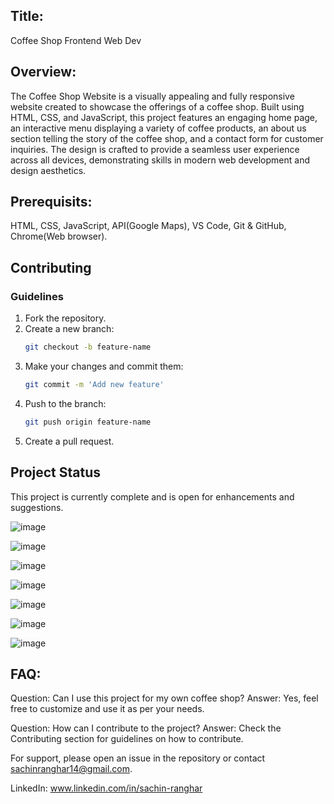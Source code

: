 ## Title: 
Coffee Shop Frontend Web Dev

## Overview: 
The Coffee Shop Website is a visually appealing and fully responsive website created to showcase the offerings of a coffee shop. Built using HTML, CSS, and JavaScript, this project features an engaging home page, an interactive menu displaying a variety of coffee products, an about us section telling the story of the coffee shop, and a contact form for customer inquiries. The design is crafted to provide a seamless user experience across all devices, demonstrating skills in modern web development and design aesthetics.

## Prerequisits: 
HTML, CSS, JavaScript, API(Google Maps), VS Code, Git & GitHub, Chrome(Web browser).
 
## Contributing
### Guidelines
1. Fork the repository.
2. Create a new branch:
    ```bash
    git checkout -b feature-name
    ```
3. Make your changes and commit them:
    ```bash
    git commit -m 'Add new feature'
    ```
4. Push to the branch:
    ```bash
    git push origin feature-name
    ```
5. Create a pull request. 

## Project Status
This project is currently complete and is open for enhancements and suggestions.

![image](https://github.com/user-attachments/assets/6eb0992d-3dfe-4c6d-9bc5-538f555101fd)

![image](https://github.com/user-attachments/assets/b107defc-3b0b-4fdd-8208-03d03166a8b9)

![image](https://github.com/user-attachments/assets/f64c851e-2a59-453f-81fa-7db13e2869b0)

![image](https://github.com/user-attachments/assets/b089cb67-816a-4bbb-87e2-cb751c201c9e)

![image](https://github.com/user-attachments/assets/a13a3fd8-08e8-4906-8071-d8fe97969abb)

![image](https://github.com/user-attachments/assets/1569a580-0e62-4250-ac28-ea30ce09569b)

![image](https://github.com/user-attachments/assets/1637ee7d-eeaa-4894-a3aa-731791f5c1e8)


## FAQ:
Question: Can I use this project for my own coffee shop?
Answer: Yes, feel free to customize and use it as per your needs.

Question: How can I contribute to the project?
Answer: Check the Contributing section for guidelines on how to contribute.

For support, please open an issue in the repository or contact sachinranghar14@gmail.com.

LinkedIn: www.linkedin.com/in/sachin-ranghar
